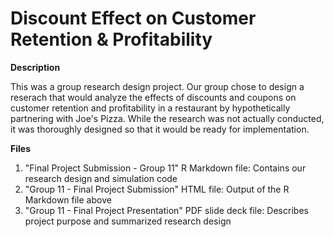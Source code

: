 # Discount Effect on Customer Retention & Profitability

**Description**

This was a group research design project. Our group chose to design a reserach that would analyze the effects of discounts and coupons on customer retention and profitability in a restaurant by hypothetically partnering with Joe's Pizza. While the research was not actually conducted, it was thoroughly designed so that it would be ready for implementation.

**Files**
1. "Final Project Submission - Group 11" R Markdown file: Contains our research design and simulation code
2. "Group 11 - Final Project Submission" HTML file: Output of the R Markdown file above
3. "Group 11 - Final Project Presentation" PDF slide deck file: Describes project purpose and summarized research design
